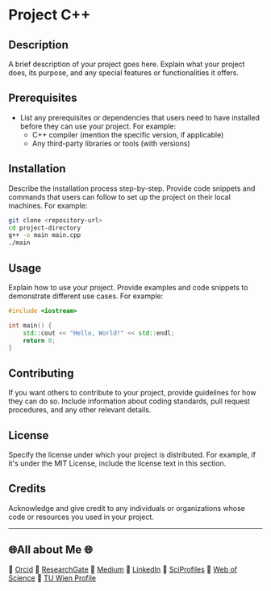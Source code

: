# Project C++

## Description

A brief description of your project goes here. Explain what your project does, its purpose, and any special features or functionalities it offers.

## Prerequisites

- List any prerequisites or dependencies that users need to have installed before they can use your project. For example:
  - C++ compiler (mention the specific version, if applicable)
  - Any third-party libraries or tools (with versions)

## Installation

Describe the installation process step-by-step. Provide code snippets and commands that users can follow to set up the project on their local machines. For example:

```bash
git clone <repository-url>
cd project-directory
g++ -o main main.cpp
./main
```

## Usage

Explain how to use your project. Provide examples and code snippets to demonstrate different use cases. For example:

```cpp
#include <iostream>

int main() {
    std::cout << "Hello, World!" << std::endl;
    return 0;
}
```

## Contributing

If you want others to contribute to your project, provide guidelines for how they can do so. Include information about coding standards, pull request procedures, and any other relevant details.

## License

Specify the license under which your project is distributed. For example, if it's under the MIT License, include the license text in this section.

## Credits

Acknowledge and give credit to any individuals or organizations whose code or resources you used in your project.

------------

## 🌐All about Me 🌐

🔗 [Orcid](https://orcid.org/0000-0002-6439-8826)
🔗 [ResearchGate](https://www.researchgate.net/profile/Mehmet-Akif-Cifci)
🔗 [Medium](https://medium.com/@themanoftalent)
🔗 [LinkedIn](https://www.linkedin.com/in/themanoftalent/)
🔗 [SciProfiles](https://sciprofiles.com/profile/2455737)
🔗 [Web of Science](https://www.webofscience.com/wos/author/record/1793126)
🔗 [TU Wien Profile](https://www.dap.tuwien.ac.at/person/oid:25266453)

